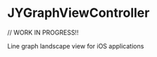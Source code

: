 JYGraphViewController
=====================

// WORK IN PROGRESS!!

Line graph landscape view for iOS applications
